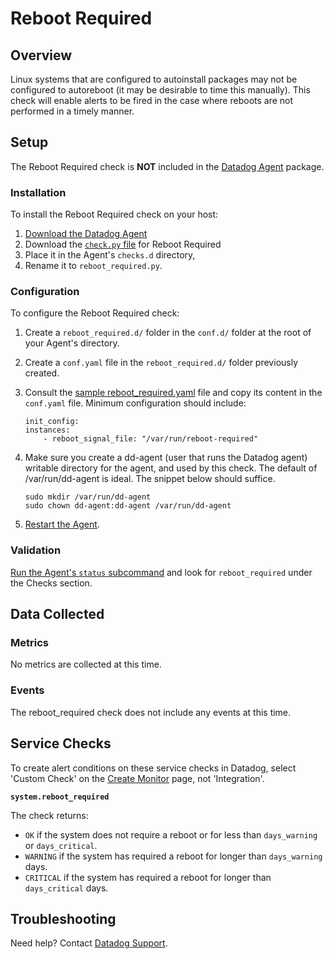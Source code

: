 # Reboot Required

## Overview

Linux systems that are configured to autoinstall packages may not be configured to autoreboot (it may be desirable to time this manually). This check will enable alerts to be fired in the case where reboots are not performed in a timely manner.

## Setup

The Reboot Required check is **NOT** included in the [Datadog Agent][1] package.

### Installation

To install the Reboot Required check on your host:

1. [Download the Datadog Agent][1]
2. Download the [`check.py` file][7] for Reboot Required
3. Place it in the Agent's `checks.d` directory,
4. Rename it to `reboot_required.py`.

### Configuration

To configure the Reboot Required check:

1. Create a `reboot_required.d/` folder in the `conf.d/` folder at the root of your Agent's directory.
2. Create a `conf.yaml` file in the `reboot_required.d/` folder previously created.
3. Consult the [sample reboot_required.yaml][2] file and copy its content in the `conf.yaml` file. Minimum configuration should include:

    ```
    init_config:
    instances:
        - reboot_signal_file: "/var/run/reboot-required"
    ```

4. Make sure you create a dd-agent (user that runs the Datadog agent) writable directory for the agent, and used by this check. The default of /var/run/dd-agent is ideal. The snippet below should suffice.

    ```
    sudo mkdir /var/run/dd-agent
    sudo chown dd-agent:dd-agent /var/run/dd-agent
    ```

5. [Restart the Agent][3].

### Validation

[Run the Agent's `status` subcommand][3] and look for `reboot_required` under the Checks section.

## Data Collected

### Metrics

No metrics are collected at this time.

### Events

The reboot_required check does not include any events at this time.

## Service Checks

To create alert conditions on these service checks in Datadog, select 'Custom Check' on the [Create Monitor][4] page, not 'Integration'.

**`system.reboot_required`**

The check returns:

* `OK` if the system does not require a reboot or for less than `days_warning` or `days_critical`.
* `WARNING` if the system has required a reboot for longer than `days_warning` days.
* `CRITICAL` if the system has required a reboot for longer than `days_critical` days.

## Troubleshooting

Need help? Contact [Datadog Support][5].

[1]: https://app.datadoghq.com/account/settings#agent
[2]: https://github.com/DataDog/integrations-extras/blob/master/reboot_required/conf.yaml.example
[3]: https://docs.datadoghq.com/agent/faq/agent-commands/#agent-status-and-information
[4]: https://app.datadoghq.com/monitors#/create
[5]: http://docs.datadoghq.com/help/
[7]: https://github.com/DataDog/integrations-extras/blob/master/reboot_required/datadog_checks/reboot_required/reboot_required.py